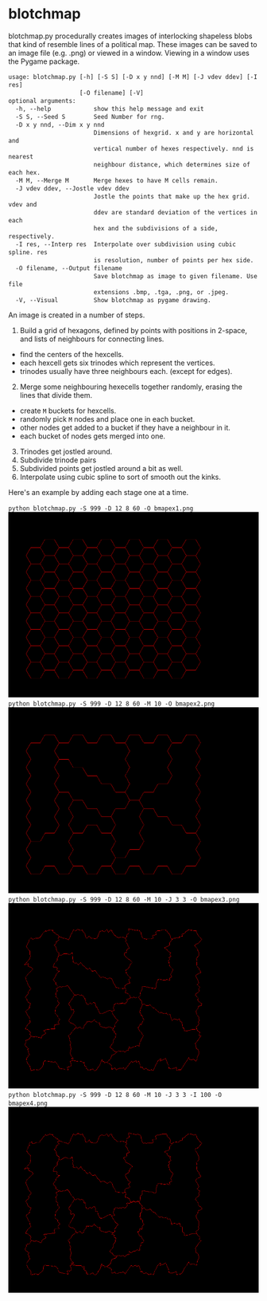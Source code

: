 # blotchmap


blotchmap.py procedurally creates images of interlocking shapeless blobs that kind of resemble lines of a political map. These images can be saved to an image file (e.g. .png) or viewed in a window. Viewing in a window uses the Pygame package.

```
usage: blotchmap.py [-h] [-S S] [-D x y nnd] [-M M] [-J vdev ddev] [-I res]
                    [-O filename] [-V]
optional arguments:
  -h, --help            show this help message and exit
  -S S, --Seed S        Seed Number for rng.
  -D x y nnd, --Dim x y nnd
                        Dimensions of hexgrid. x and y are horizontal and
                        vertical number of hexes respectively. nnd is nearest
                        neighbour distance, which determines size of each hex.
  -M M, --Merge M       Merge hexes to have M cells remain.
  -J vdev ddev, --Jostle vdev ddev
                        Jostle the points that make up the hex grid. vdev and
                        ddev are standard deviation of the vertices in each
                        hex and the subdivisions of a side, respectively.
  -I res, --Interp res  Interpolate over subdivision using cubic spline. res
                        is resolution, number of points per hex side.
  -O filename, --Output filename
                        Save blotchmap as image to given filename. Use file
                        extensions .bmp, .tga, .png, or .jpeg.
  -V, --Visual          Show blotchmap as pygame drawing.

```

An image is created in a number of steps.
1. Build a grid of hexagons, defined by points with positions in 2-space, and lists of neighbours for connecting lines.
  * find the centers of the hexcells.
  * each hexcell gets six trinodes which represent the vertices.
  * trinodes usually have three neighbours each. (except for edges).
2. Merge some neighbouring hexecells together randomly, erasing the lines that divide them.
  * create `M` buckets for hexcells.
  * randomly pick `M` nodes and place one in each bucket.
  * other nodes get added to a bucket if they have a neighbour in it.
  * each bucket of nodes gets merged into one.
3. Trinodes get jostled around.
4. Subdivide trinode pairs
5. Subdivided points get jostled around a bit as well.
6. Interpolate using cubic spline to sort of smooth out the kinks.


Here's an example by adding each stage one at a time.

`python blotchmap.py -S 999 -D 12 8 60 -O bmapex1.png`
![example step 1](/example_images/bmapex1.png)
`python blotchmap.py -S 999 -D 12 8 60 -M 10 -O bmapex2.png`
![example step 2](/example_images/bmapex2.png)
`python blotchmap.py -S 999 -D 12 8 60 -M 10 -J 3 3 -O bmapex3.png`
![example step 3](/example_images/bmapex3.png)
`python blotchmap.py -S 999 -D 12 8 60 -M 10 -J 3 3 -I 100 -O bmapex4.png`
![example step 4](/example_images/bmapex4.png)

